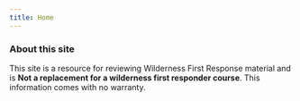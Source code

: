 ```yaml
---
title: Home
---
```


### About this site

This site is a resource for reviewing Wilderness First Response material and is **Not a replacement
for a wilderness first responder course**. This information comes with no warranty.
